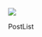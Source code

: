 <a href="https://codecov.io/gh/RoberMiranda92/Post-List">
  <img src="https://codecov.io/gh/RoberMiranda92/Post-List/branch/develop/graph/badge.svg?token=ZKK03HD0MI" />
</a>

PostList

